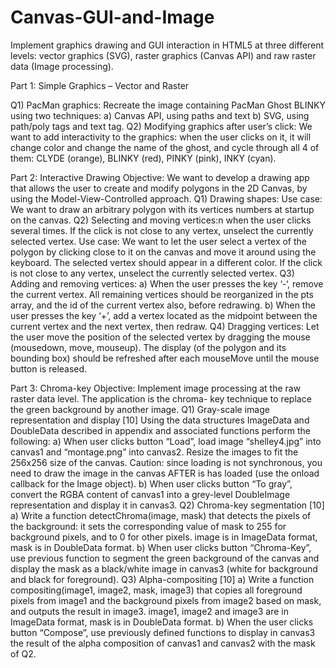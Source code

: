 # Canvas-GUI-and-Image

Implement graphics drawing and GUI interaction in HTML5 at three different levels: vector graphics (SVG), raster graphics (Canvas API) and raw raster data (Image processing).
 
Part 1: Simple Graphics – Vector and Raster

Q1) PacMan graphics:
Recreate the image containing PacMan Ghost BLINKY using two techniques: a) Canvas API, using paths and text b) SVG, using path/poly tags and text tag.
Q2) Modifying graphics after user’s click:
We want to add interactivity to the graphics: when the user clicks on it, it will change color and change the name of the ghost, and cycle through all 4 of them: CLYDE (orange), BLINKY (red), PINKY (pink), INKY (cyan).

Part 2: Interactive Drawing
Objective: We want to develop a drawing app that allows the user to create and modify polygons in the 2D Canvas, by using the Model-View-Controlled approach.
Q1) Drawing shapes:
Use case: We want to draw an arbitrary polygon with its vertices numbers at startup on the canvas.
Q2) Selecting and moving vertices:n when the user clicks several times. If the click is not close to any vertex, unselect the currently selected vertex.
Use case: We want to let the user select a vertex of the polygon by clicking close to it on the canvas and move it around using the keyboard. The selected vertex should appear in a different color. If the click is not close to any vertex, unselect the currently selected vertex.
Q3) Adding and removing vertices:
a) When the user presses the key ‘-‘, remove the current vertex. All remaining vertices should be reorganized in the pts array, and the id of the current vertex also, before redrawing.
b) When the user presses the key ‘+’, add a vertex located as the midpoint between the current vertex and the next vertex, then redraw.
Q4) Dragging vertices:
Let the user move the position of the selected vertex by dragging the mouse (mousedown, move, mouseup). The display (of the polygon and its bounding box) should be refreshed after each mouseMove until the mouse button is released.

Part 3: Chroma-key
Objective: Implement image processing at the raw raster data level. The application is the chroma- key technique to replace the green background by another image.
Q1) Gray-scale image representation and display [10]
Using the data structures ImageData and DoubleData described in appendix and associated functions perform the following:
a) When user clicks button “Load”, load image “shelley4.jpg” into canvas1 and “montage.png” into canvas2. Resize the images to fit the 256x256 size of the canvas.
Caution: since loading is not synchronous, you need to draw the image in the canvas AFTER is has loaded (use the onload callback for the Image object).
b) When user clicks button “To gray”, convert the RGBA content of canvas1 into a grey-level DoubleImage representation and display it in canvas3.
Q2) Chroma-key segmentation [10]
a) Write a function detectChroma(image, mask) that detects the pixels of the background: it sets the corresponding value of mask to 255 for background pixels, and to 0 for other pixels. image is in ImageData format, mask is in DoubleData format.
b) When user clicks button “Chroma-Key”, use previous function to segment the green background of the canvas and display the mask as a black/white image in canvas3 (white for background and black for foreground).
Q3) Alpha-compositing [10]
a) Write a function compositing(image1, image2, mask, image3) that copies all foreground pixels from image1 and the background pixels from image2 based on mask, and outputs the result in image3. image1, image2 and image3 are in ImageData format, mask is in DoubleData format.
b) When the user clicks button “Compose”, use previously defined functions to display in canvas3 the result of the alpha composition of canvas1 and canvas2 with the mask of Q2.
